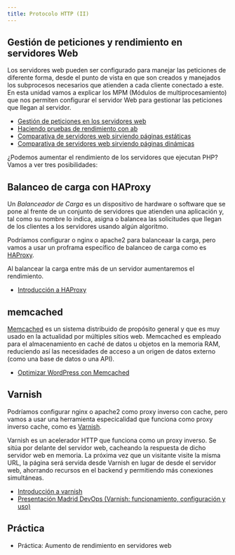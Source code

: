 ```yaml
---
title: Protocolo HTTP (II)
---
```


## Gestión de peticiones y rendimiento en servidores Web

Los servidores web pueden ser configurado para manejar las peticiones de diferente forma, desde el punto de vista en que son creados y manejados los subprocesos necesarios que atienden a cada cliente conectado a este. En esta unidad vamos a explicar los MPM (Módulos de multiprocesamiento) que nos permiten configurar el servidor Web para gestionar las peticiones que llegan al servidor.

* [Gestión de peticiones en los servidores web](peticiones.html)
* [Haciendo pruebas de rendimiento con ab](ab.html)
* [Comparativa de servidores web sirviendo páginas estáticas](estatica.html)
* [Comparativa de servidores web sirviendo páginas dinámicas](dinamica.html)

¿Podemos aumentar el rendimiento de los servidores que ejecutan PHP? Vamos a ver tres posibilidades:

## Balanceo de carga con HAProxy

Un *Balanceador de Carga* es un dispositivo de hardware o software que se pone al frente de un conjunto de servidores que atienden una aplicación y, tal como su nombre lo indica, asigna o balancea las solicitudes que llegan de los clientes a los servidores usando algún algoritmo.

Podríamos configurar o nginx o apache2 para balanceaar la carga, pero vamos a usar un proframa específico de balanceo de carga como es [HAProxy](http://www.haproxy.org/).

Al balancear la carga entre más de un servidor aumentaremos el rendimiento.

* [Introducción a HAProxy](haproxy.html)

## memcached

[Memcached](http://memcached.org) es un sistema distribuido de propósito general y que es muy usado en la actualidad por múltiples sitios web. Memcached es empleado para el almacenamiento en caché de datos u objetos en la memoria RAM, reduciendo así las necesidades de acceso a un origen de datos externo (como una base de datos o una API).

* [Optimizar WordPress con Memcached](https://www.rjcardenas.com/optimizar-wordpress-con-memcached/)


## Varnish

Podríamos configurar nginx o apache2 como proxy inverso con cache, pero vamos a usar una herramienta especicalidad que funciona como proxy inverso cache, como es [Varnish](https://varnish-cache.org/).

Varnish es un acelerador HTTP que funciona como un proxy inverso. Se sitúa por delante del servidor web, cacheando la respuesta de dicho servidor web en memoria. La próxima vez que un visitante visite la misma URL, la página será servida desde Varnish en lugar de desde el servidor web, ahorrando recursos en el backend y permitiendo más conexiones simultáneas.

* [Introducción a varnish](varnish.html)
* [Presentación Madrid DevOps (Varnish: funcionamiento, configuración y uso)](https://www.youtube.com/watch?v=A5poVWqjJrs)

## Práctica

* Práctica: Aumento de rendimiento en servidores web